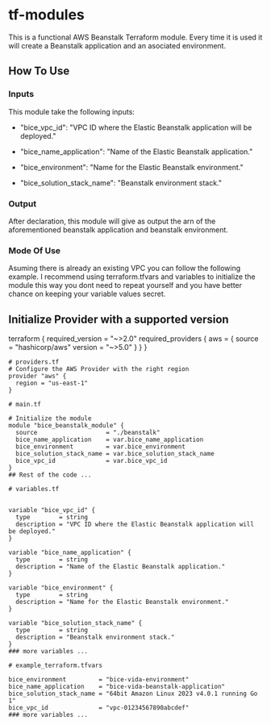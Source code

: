 # tf-modules
This is a functional AWS Beanstalk Terraform module. Every time it is used it will create a Beanstalk application and an asociated environment.


## How To Use

### Inputs
This module take the following inputs:
- "bice_vpc_id": "VPC ID where the Elastic Beanstalk application will be deployed."


- "bice_name_application": "Name of the Elastic Beanstalk application."

- "bice_environment": "Name for the Elastic Beanstalk environment."
- "bice_solution_stack_name": "Beanstalk environment stack."

### Output
After declaration, this module will give as output the arn of the aforementioned beanstalk application and beanstalk environment.

### Mode Of Use
Asuming there is already an existing VPC you can follow the following example.
I recommend using terraform.tfvars and variables to initialize the module this way you dont need to repeat yourself and you have better chance on keeping your variable values secret.


## Initialize Provider with a supported version
terraform {
  required_version = "~>2.0"
  required_providers {
    aws = {
      source  = "hashicorp/aws"
      version = "~>5.0"
    }
  }
}
```
# providers.tf
# Configure the AWS Provider with the right region
provider "aws" {
  region = "us-east-1"
}
```

```
# main.tf

# Initialize the module
module "bice_beanstalk_module" {
  source                   = "./beanstalk"
  bice_name_application    = var.bice_name_application
  bice_environment         = var.bice_environment
  bice_solution_stack_name = var.bice_solution_stack_name
  bice_vpc_id              = var.bice_vpc_id
}
## Rest of the code ...

```

```
# variables.tf


variable "bice_vpc_id" {
  type        = string
  description = "VPC ID where the Elastic Beanstalk application will be deployed."
}

variable "bice_name_application" {
  type        = string
  description = "Name of the Elastic Beanstalk application."
}

variable "bice_environment" {
  type        = string
  description = "Name for the Elastic Beanstalk environment."
}

variable "bice_solution_stack_name" {
  type        = string
  description = "Beanstalk environment stack."
}
### more variables ...
```

```
# example_terraform.tfvars

bice_environment         = "bice-vida-environment"
bice_name_application    = "bice-vida-beanstalk-application"
bice_solution_stack_name = "64bit Amazon Linux 2023 v4.0.1 running Go 1"
bice_vpc_id              = "vpc-01234567890abcdef"
### more variables ...
```

